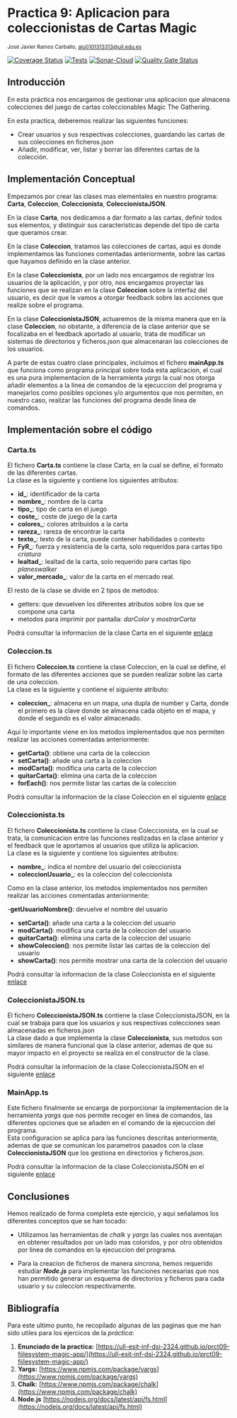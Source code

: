 
# Practica 9: Aplicacion para coleccionistas de Cartas Magic
<sup>José Javier Ramos Carballo, [alu0101313313@ull.edu.es](https://github.com/alu0101313313)  

[![Coverage Status](https://coveralls.io/repos/github/ULL-ESIT-INF-DSI-2324/ull-esit-inf-dsi-23-24-prct09-filesystem-magic-app-alu0101313313/badge.svg?branch=main)](https://coveralls.io/github/ULL-ESIT-INF-DSI-2324/ull-esit-inf-dsi-23-24-prct09-filesystem-magic-app-alu0101313313?branch=main)
[![Tests](https://github.com/ULL-ESIT-INF-DSI-2324/ull-esit-inf-dsi-23-24-prct09-filesystem-magic-app-alu0101313313/actions/workflows/node.js.yml/badge.svg)](https://github.com/ULL-ESIT-INF-DSI-2324/ull-esit-inf-dsi-23-24-prct09-filesystem-magic-app-alu0101313313/actions/workflows/node.js.yml)
[![Sonar-Cloud](https://github.com/ULL-ESIT-INF-DSI-2324/ull-esit-inf-dsi-23-24-prct09-filesystem-magic-app-alu0101313313/actions/workflows/sonarcloud.yml/badge.svg)](https://github.com/ULL-ESIT-INF-DSI-2324/ull-esit-inf-dsi-23-24-prct09-filesystem-magic-app-alu0101313313/actions/workflows/sonarcloud.yml)
[![Quality Gate Status](https://sonarcloud.io/api/project_badges/measure?project=ULL-ESIT-INF-DSI-2324_ull-esit-inf-dsi-23-24-prct09-filesystem-magic-app-alu0101313313&metric=alert_status)](https://sonarcloud.io/summary/new_code?id=ULL-ESIT-INF-DSI-2324_ull-esit-inf-dsi-23-24-prct09-filesystem-magic-app-alu0101313313)

## Introducción

En esta práctica nos encargamos de gestionar una aplicacion que almacena colecciones del juego de cartas coleccionables Magic The Gathering.

En esta practica, deberemos realizar las siguientes funciones:  

- Crear usuarios y sus respectivas colecciones, guardando las cartas de sus colecciones en ficheros.json
- Añadir, modificar, ver, listar y borrar las diferentes cartas de la colección.


## Implementación Conceptual

Empezamos por crear las clases mas elementales en nuestro programa: **Carta**, **Coleccion**, **Coleccionista**, **ColeccionistaJSON**.

En la clase **Carta**, nos dedicamos a dar formato a las cartas, definir todos sus elementos, y distinguir sus caracteristicas depende del tipo de carta que queramos crear.

En la clase **Coleccion**, tratamos las colecciones de cartas, aqui es donde implementamos las funciones comentadas anteriormente, sobre las cartas que hayamos definido en la clase anterior.  

En la clase **Coleccionista**, por un lado nos encargamos de registrar los usuarios de la aplicación, y por otro, nos encargamos proyectar las funciones que se realizan en la clase **Coleccion** sobre la interfaz del usuario, es decir que le vamos a otorgar feedback sobre las acciones que realize sobre el programa.  

En la clase **ColeccionistaJSON**, actuaremos de la misma manera que en la clase **Coleccion**, no obstante, a diferencia de la clase anterior que se focalizaba en el feedback aportado al usuario, trata de modificar un sistemas de directorios y ficheros.json que almacenaran las colecciones de los usuarios.

A parte de estas cuatro clase principales, incluimos el fichero **mainApp.ts** que funciona como programa principal sobre toda esta aplicacion, el cual es una pura implementacion de la herramienta _yargs_ la cual nos otorga añadir elementos a la linea de comandos de la ejecuccion del programa y manejarlos como posibles opciones y/o argumentos que nos permiten, en nuestro caso, realizar las funciones del programa desde linea de comandos.   

## Implementación sobre el código

### Carta.ts

El fichero **Carta.ts** contiene la clase Carta, en la cual se define, el formato de las diferentes cartas.  
La clase es la siguiente y contiene los siguientes atributos:  

- **id_**: identificador de la carta
- **nombre_**: nombre de la carta
- **tipo_**: tipo de carta en el juego
- **coste_**: coste de juego de la carta
- **colores_**: colores atribuidos a la carta
- **rareza_**: rareza de encontrar la carta 
- **texto_**: texto de la carta, puede contener habilidades o contexto
- **FyR_**: fuerza y resistencia de la carta, solo requeridos para cartas tipo _criatura_
- **lealtad_**: lealtad de la carta, solo requerido para cartas tipo _planeswalker_
- **valor_mercado_**: valor de la carta en el mercado real. 


El resto de la clase se divide en 2 tipos de metodos:

- getters: que devuelven los diferentes atributos sobre los que se compone una carta
- metodos para imprimir por pantalla: _darColor_ y _mostrarCarta_

Podrá consultar la informacion de la clase Carta en el siguiente [enlace](https://github.com/ULL-ESIT-INF-DSI-2324/ull-esit-inf-dsi-23-24-prct09-filesystem-magic-app-alu0101313313/blob/main/src/carta.ts)


### Coleccion.ts

El fichero **Coleccion.ts** contiene la clase Coleccion, en la cual se define, el formato de las diferentes acciones que se pueden realizar sobre las carta de una coleccion.    
La clase es la siguiente y contiene el siguiente atributo:  

- **coleccion_**: almacena en un mapa, una dupla de number y Carta, donde el primero es la clave donde se almacena cada objeto en el mapa, y donde el segundo es el valor almacenado.

Aqui lo importante viene en los metodos implementados que nos permiten realizar las acciones comentadas anteriormente:

- **getCarta()**: obtiene una carta de la coleccion
- **setCarta()**: añade una carta a la coleccion
- **modCarta()**: modifica una carta de la coleccion
- **quitarCarta()**: elimina una carta de la coleccion
- **forEach()**: nos permite listar las cartas de la coleccion

Podrá consultar la informacion de la clase Coleccion en el siguiente [enlace](https://github.com/ULL-ESIT-INF-DSI-2324/ull-esit-inf-dsi-23-24-prct09-filesystem-magic-app-alu0101313313/blob/main/src/coleccion.ts)

### Coleccionista.ts

El fichero **Coleccionista.ts** contiene la clase Coleccionista, en la cual se trata, la comunicacion entre las funciones realizadas en la clase anterior y el feedback que le aportamos al usuarios que utiliza la aplicacion.   
La clase es la siguiente y contiene los siguientes atributos:  

- **nombre_**: indica el nombre del usuario del coleccionista
- **coleccionUsuario_**: es la coleccion del coleccionista

Como en la clase anterior, los metodos implementados nos permiten realizar las acciones comentadas anteriormente:

-**getUsuarioNombre()**: devuelve el nombre del usuario
- **setCarta()**: añade una carta a la coleccion del usuario
- **modCarta()**: modifica una carta de la coleccion del usuario
- **quitarCarta()**: elimina una carta de la coleccion del usuario
- **showColeccion()**: nos permite listar las cartas de la coleccion del usuario
- **showCarta()**: nos permite mostrar una carta de la coleccion del usuario

Podrá consultar la informacion de la clase Coleccionista en el siguiente [enlace](https://github.com/ULL-ESIT-INF-DSI-2324/ull-esit-inf-dsi-23-24-prct09-filesystem-magic-app-alu0101313313/blob/main/src/coleccionista.ts)

### ColeccionistaJSON.ts

El fichero **ColeccionistaJSON.ts** contiene la clase ColeccionistaJSON, en la cual se trabaja para que los usuarios y sus respectivas colecciones sean almacenadas en ficheros.json      
La clase dado a que implementa la clase **Coleccionista**, sus metodos son similares de manera funcional que la clase anterior, ademas de que su mayor impacto en el proyecto se realiza en el constructor de la clase.

Podrá consultar la informacion de la clase ColeccionistaJSON en el siguiente [enlace](https://github.com/ULL-ESIT-INF-DSI-2324/ull-esit-inf-dsi-23-24-prct09-filesystem-magic-app-alu0101313313/blob/main/src/coleccionistaJSON.ts)  

### MainApp.ts

Este fichero finalmente se encarga de porporcionar la implementacion de la herramienta _yargs_ que nos permite recoger en linea de comandos, las diferentes opciones que se añaden en el comando de la ejecuccion del programa.  
Esta configuracion se aplica para las funciones descritas anteriormente, ademas de que se comunican los parametros pasados con la clase **ColeccionistaJSON** que los gestiona en directorios y ficheros.json.  

Podrá consultar la informacion de la clase ColeccionistaJSON en el siguiente [enlace](https://github.com/ULL-ESIT-INF-DSI-2324/ull-esit-inf-dsi-23-24-prct09-filesystem-magic-app-alu0101313313/blob/main/src/mainApp.ts)  

## Conclusiones

Hemos realizado de forma completa este ejercicio, y aqui señalamos los diferentes conceptos que se han tocado:

- Utilizamos las herramientas de _chalk_ y _yargs_ las cuales nos aventajan en obtener resultados por un lado mas coloridos, y por otro obtenidos por linea de comandos en la ejecuccion del programa.  

- Para la creacion de ficheros de manera sincrona, hemos requerido estudiar **_Node.js_** para implementar las funciones necesarias que nos han permitido generar un esquema de directorios y ficheros para cada usuario y su coleccion respectivamente.  

## Bibliografía

Para este ultimo punto, he recopilado algunas de las paginas que me han sido utiles para los ejercicos de la _práctica_:

1. **Enunciado de la practica:** [https://ull-esit-inf-dsi-2324.github.io/prct09-fiilesystem-magic-app/](https://ull-esit-inf-dsi-2324.github.io/prct09-fiilesystem-magic-app/)
2. **Yargs:** [https://www.npmjs.com/package/yargs](https://www.npmjs.com/package/yargs)
3. **Chalk:** [https://www.npmjs.com/package/chalk](https://www.npmjs.com/package/chalk)
4. **Node.js** [https://nodejs.org/docs/latest/api/fs.html](https://nodejs.org/docs/latest/api/fs.html)
